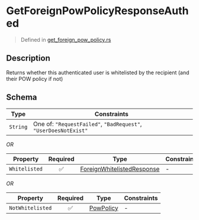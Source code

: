 # GetForeignPowPolicyResponseAuthed
> Defined in [get_foreign_pow_policy.rs](../../../../../interface/src/interface/routes/native/get_foreign_pow_policy.rs)

## Description
Returns whether this authenticated user is whitelisted by the recipient (and their POW policy
if not)

## Schema

| Type | Constraints |
| --- | --- |
| `String` | One of: `"RequestFailed"`, `"BadRequest"`, `"UserDoesNotExist"` |

*OR*

| Property | Required | Type | Constraints |
| --- | :---: | --- | --- |
| `Whitelisted` | ✅ | [ForeignWhitelistedResponse](../../../routes/native/get_foreign_pow_policy/ForeignWhitelistedResponse.md) |  -  |


*OR*

| Property | Required | Type | Constraints |
| --- | :---: | --- | --- |
| `NotWhitelisted` | ✅ | [PowPolicy](../../../pow/PowPolicy.md) |  -  |


